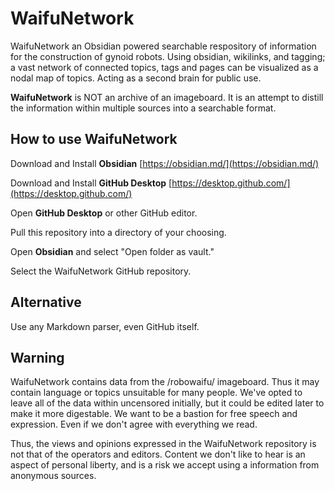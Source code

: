 # WaifuNetwork
 WaifuNetwork an Obsidian powered searchable respository of information for the construction of gynoid robots. Using obsidian, wikilinks, and tagging; a vast network of connected topics, tags and pages can be visualized as a nodal map of topics. Acting as a second brain for public use.
 
 **WaifuNetwork** is NOT an archive of an imageboard. It is an attempt to distill the information within multiple sources into a searchable format.

## How to use WaifuNetwork
Download and Install **Obsidian**
[https://obsidian.md/](https://obsidian.md/)

Download and Install **GitHub Desktop**
[https://desktop.github.com/](https://desktop.github.com/)

Open **GitHub Desktop** or other GitHub editor.

Pull this repository into a directory of your choosing.

Open **Obsidian** and select "Open folder as vault."

Select the WaifuNetwork GitHub repository.

## Alternative
Use any Markdown parser, even GitHub itself.

## Warning
WaifuNetwork contains data from the /robowaifu/ imageboard. Thus it may contain language or topics unsuitable for many people. We've opted to leave all of the data within uncensored initially, but it could be edited later to make it more digestable. We want to be a bastion for free speech and expression. Even if we don't agree with everything we read.

Thus, the views and opinions expressed in the WaifuNetwork repository is not that of the operators and editors. Content we don't like to hear is an aspect of personal liberty, and is a risk we accept using a information from anonymous sources.